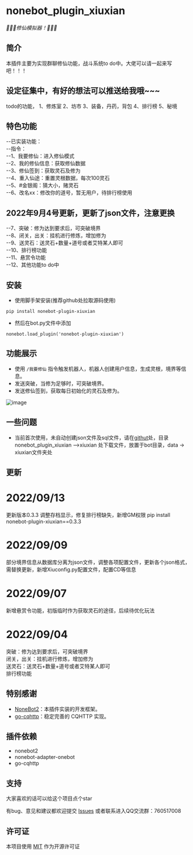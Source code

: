 # nonebot_plugin_xiuxian

_:tada::tada::tada:修仙模拟器！:tada::tada::tada:_

## 简介

本插件主要为实现群聊修仙功能，战斗系统to do中。大佬可以请一起来写吧！！！

## 设定征集中，有好的想法可以推送给我哦~~~
todo的功能，
1、修炼室
2、坊市
3、装备，丹药，背包
4、排行榜
5、秘境

## 特色功能

--已实装功能：<br>
--指令：<br>
  --1、我要修仙：进入修仙模式<br>
  --2、我的修仙信息：获取修仙数据<br>
  --3、修仙签到：获取灵石及修为<br>
  --4、重入仙途：重置灵根数据，每次100灵石<br>
  --5、#金银阁：猜大小，赌灵石<br>
  --6、改名xx：修改你的道号，暂无用户，待排行榜使用<br>
  ## 2022年9月4号更新，更新了json文件，注意更换
  --7、突破：修为达到要求后，可突破境界<br>
  --8、闭关，出关：挂机进行修炼，增加修为<br>
  --9、送灵石：送灵石+数量+道号或者艾特某人即可<br>
  --10、排行榜功能<br>
  --11、悬赏令功能<br>
  --12、其他功能to do中<br>


## 安装

- 使用脚手架安装(推荐github处拉取源码使用)

```
pip install nonebot-plugin-xiuxian
```

- 然后在bot.py文件中添加

```
nonebot.load_plugin('nonebot-plugin-xiuxian')
```

## 功能展示

- 使用 `/我要修仙` 指令触发机器人，机器人创建用户信息，生成灵根，境界等信息。
- 发送突破，当修为足够时，可突破境界。
- 发送修仙签到，获取每日初始化的灵石及修为。

![image](https://user-images.githubusercontent.com/44226600/187607785-3ea934f4-2b5c-418e-9b99-e8a8e5562125.png)

## 一些问题

- 当前首次使用，未自动创建json文件及sql文件，请在[githut](https://github.com/s52047qwas/nonebot_plugin_xiuxian)处，目录nonebot_plugin_xiuxian ——>xiuxian
处下载文件，放置于bot目录，data -> xiuxian文件夹处

## 更新
# 2022/09/13
更新版本0.3.3
调整存档显示，修复排行榜缺失，新增GM权限
pip install nonebot-plugin-xiuxian==0.3.3

# 2022/09/09
部分境界信息从数据库分离为json文件，调整各项配置文件，更新各个json格式，需替换更新，新增Xiuconfig.py配置文件，配置CD等信息

# 2022/09/07
新增悬赏令功能，初版临时作为获取灵石的途径，后续待优化玩法<br>
# 2022/09/04
突破：修为达到要求后，可突破境界<br>
闭关，出关：挂机进行修炼，增加修为<br>
送灵石：送灵石+数量+道号或者艾特某人即可<br>
排行榜功能<br>

## 特别感谢

- [NoneBot2](https://github.com/nonebot/nonebot2)：本插件实装的开发框架。
- [go-cqhttp](https://github.com/Mrs4s/go-cqhttp)：稳定完善的 CQHTTP 实现。

## 插件依赖

- nonebot2
- nonebot-adapter-onebot
- go-cqhttp

## 支持

大家喜欢的话可以给这个项目点个star

有bug、意见和建议都欢迎提交 [Issues](https://github.com/s52047qwas/nonebot_plugin_xiuxian/issues) 
或者联系进入QQ交流群：760517008

## 许可证
本项目使用 [MIT](https://choosealicense.com/licenses/mit/) 作为开源许可证

